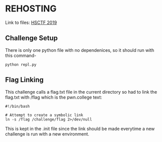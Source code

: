 # REHOSTING

Link to files: [HSCTF 2019](https://github.com/hsncsclub/HSCTF-6-Problems/tree/master/misc/broken-repl)

## Challenge Setup
There is only one python file with no dependenices, so it should run with this command-
```
python repl.py
```

## Flag Linking
This challenge calls a flag.txt file in the current directory so had to link the flag.txt with /flag which is the pwn.college text:
```
#!/bin/bash

# Attempt to create a symbolic link
ln -s /flag /challenge/flag 2>/dev/null
```
This is kept in the .init file since the link should be made everytime a new challenge is run with a new environment.